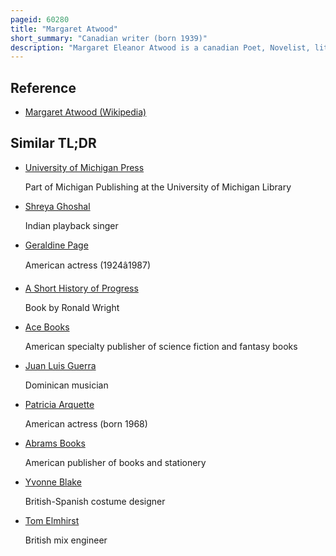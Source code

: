 ```yaml
---
pageid: 60280
title: "Margaret Atwood"
short_summary: "Canadian writer (born 1939)"
description: "Margaret Eleanor Atwood is a canadian Poet, Novelist, literary Critic, Essayist, Teacher, environmental Activist, and Inventor. She has published eighteen Novels eighteen Poetry Books eleven non-fiction Books nine Collections of short Fiction eight Children's Books two graphic Novels and a Number of small Press Volumes both Poetry and Fiction. Atwood has won numerous Awards and Honors for her Writing, including two Booker Prizes, the Arthur C. Clarke Award, the Governor General's Award, the Franz Kafka Prize, Princess of Asturias Awards, and the National Book Critics and Pen Center Usa Lifetime Achievement Awards. A Number of her Work has been adapted for Film and Television."
---
```


## Reference

- [Margaret Atwood (Wikipedia)](https://en.wikipedia.org/?curid=60280)

## Similar TL;DR

- [University of Michigan Press](/tldr/en/university-of-michigan-press)

  Part of Michigan Publishing at the University of Michigan Library

- [Shreya Ghoshal](/tldr/en/shreya-ghoshal)

  Indian playback singer

- [Geraldine Page](/tldr/en/geraldine-page)

  American actress (1924â1987)

- [A Short History of Progress](/tldr/en/a-short-history-of-progress)

  Book by Ronald Wright

- [Ace Books](/tldr/en/ace-books)

  American specialty publisher of science fiction and fantasy books

- [Juan Luis Guerra](/tldr/en/juan-luis-guerra)

  Dominican musician

- [Patricia Arquette](/tldr/en/patricia-arquette)

  American actress (born 1968)

- [Abrams Books](/tldr/en/abrams-books)

  American publisher of books and stationery

- [Yvonne Blake](/tldr/en/yvonne-blake)

  British-Spanish costume designer

- [Tom Elmhirst](/tldr/en/tom-elmhirst)

  British mix engineer
